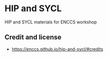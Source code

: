 # HIP and SYCL

HIP and SYCL materials for ENCCS workshop

## Credit and license

- https://enccs.github.io/hip-and-sycl/#credits
